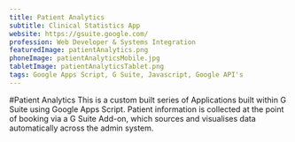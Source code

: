 ```yaml
---
title: Patient Analytics
subtitle: Clinical Statistics App
website: https://gsuite.google.com/
profession: Web Developer & Systems Integration
featuredImage: patientAnalytics.png
phoneImage: patientAnalyticsMobile.jpg
tabletImage: patientAnalyticsTablet.png
tags: Google Apps Script, G Suite, Javascript, Google API's
---
```


#Patient Analytics
This is a custom built series of Applications built within G Suite using Google Apps Script.
Patient information is collected at the point of booking via a G Suite Add-on, which sources and visualises data automatically across the admin system.